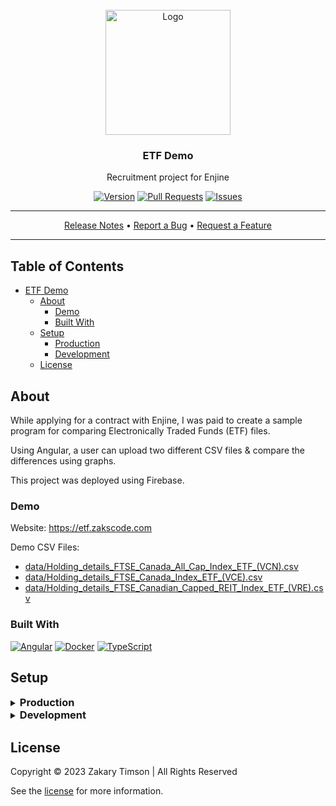 <!-- Header -->
<div id="top" align="center">
  <br />

  <!-- Logo -->
  <img src="https://git.zakscode.com/repo-avatars/0709db0c51d295d2d29b709865bd95f26e351f72a5c993ca63cd9ec4b4a07f43" alt="Logo" width="200" height="200">

  <!-- Title -->
  ### ETF Demo

  <!-- Description -->
  Recruitment project for Enjine

  <!-- Repo badges -->
  [![Version](https://img.shields.io/badge/dynamic/json.svg?label=Version&style=for-the-badge&url=https://git.zakscode.com/api/v1/repos/ztimson/etf-demo/tags&query=$[0].name)](https://git.zakscode.com/ztimson/etf-demo/tags)
  [![Pull Requests](https://img.shields.io/badge/dynamic/json.svg?label=Pull%20Requests&style=for-the-badge&url=https://git.zakscode.com/api/v1/repos/ztimson/etf-demo&query=open_pr_counter)](https://git.zakscode.com/ztimson/etf-demo/pulls)
  [![Issues](https://img.shields.io/badge/dynamic/json.svg?label=Issues&style=for-the-badge&url=https://git.zakscode.com/api/v1/repos/ztimson/etf-demo&query=open_issues_count)](https://git.zakscode.com/ztimson/etf-demo/issues)

  <!-- Links -->

  ---
  <div>
    <a href="https://git.zakscode.com/ztimson/etf-demo/releases" target="_blank">Release Notes</a>
    • <a href="https://git.zakscode.com/ztimson/etf-demo/issues/new?template=.github%2fissue_template%2fbug.md" target="_blank">Report a Bug</a>
    • <a href="https://git.zakscode.com/ztimson/etf-demo/issues/new?template=.github%2fissue_template%2fenhancement.md" target="_blank">Request a Feature</a>
  </div>

  ---
</div>

## Table of Contents
- [ETF Demo](#top)
    - [About](#about)
        - [Demo](#demo)
        - [Built With](#built-with)
    - [Setup](#setup)
        - [Production](#production)
        - [Development](#development)
    - [License](#license)

## About
While applying for a contract with Enjine, I was paid to create a sample program for comparing Electronically Traded Funds (ETF) files.

Using Angular, a user can upload two different CSV files & compare the differences using graphs.

This project was deployed using Firebase.

### Demo

Website: https://etf.zakscode.com

Demo CSV Files:
 - [data/Holding_details_FTSE_Canada_All_Cap_Index_ETF_(VCN).csv](./data/Holding_details_FTSE_Canada_All_Cap_Index_ETF_(VCN).csv)
 - [data/Holding_details_FTSE_Canada_Index_ETF_(VCE).csv](./data/Holding_details_FTSE_Canada_Index_ETF_(VCE).csv)
 - [data/Holding_details_FTSE_Canadian_Capped_REIT_Index_ETF_(VRE).csv](./data/Holding_details_FTSE_Canadian_Capped_REIT_Index_ETF_(VRE).csv)

### Built With
[![Angular](https://img.shields.io/badge/Angular-DD0031?style=for-the-badge&logo=angular)](https://angular.io/)
[![Docker](https://img.shields.io/badge/Docker-384d54?style=for-the-badge&logo=docker)](https://docker.com/)
[![TypeScript](https://img.shields.io/badge/TypeScript-3178C6?style=for-the-badge&logo=typescript&logoColor=white)](https://typescriptlang.org/)

## Setup

<details>
<summary>
  <h3 id="production" style="display: inline">
    Production
  </h3>
</summary>

#### Prerequisites
- [Docker](https://docs.docker.com/install/)

#### Instructions
1. Run the docker image: `docker run -p 80:80 git.zakscode.com/ztimson/etf:latest`
2. Open [http://localhost](http://localhost)
</details>

<details>
<summary>
  <h3 id="development" style="display: inline">
    Development
  </h3>
</summary>

#### Prerequisites
- [Node.js](https://nodejs.org/en/download)

#### Instructions
1. Install the dependencies: `npm install`
2. Start the Angular server: `npm run start`
3. Open [http://localhost:4200](http://localhost:4200)

</details>

## License
Copyright © 2023 Zakary Timson | All Rights Reserved

See the [license](./LICENSE) for more information.
